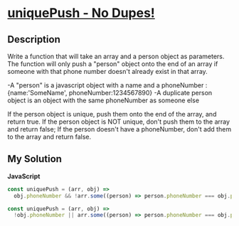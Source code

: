 # [uniquePush - No Dupes!](https://www.codewars.com/kata/53b2f6934a240823f4000abc)

## Description

Write a function that will take an array and a person object as parameters. The function will only push a "person" object onto the end of an array if someone with that phone number doesn't already exist in that array.

-A "person" is a javascript object with a name and a phoneNumber : {name:'SomeName', phoneNumber:1234567890}
-A duplicate person object is an object with the same phoneNumber as someone else

If the person object is unique, push them onto the end of the array, and return true.
If the person object is NOT unique, don't push them to the array and return false;
If the person doesn't have a phoneNumber, don't add them to the array and return false.

## My Solution

**JavaScript**

```js
const uniquePush = (arr, obj) =>
  obj.phoneNumber && !arr.some((person) => person.phoneNumber === obj.phoneNumber) && arr.push(obj);
```

```js
const uniquePush = (arr, obj) =>
  !obj.phoneNumber || arr.some((person) => person.phoneNumber === obj.phoneNumber) ? false : arr.push(obj);
```
